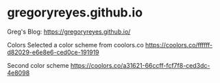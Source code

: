 # gregoryreyes.github.io
Greg's Blog: https://gregoryreyes.github.io/

Colors
Selected a color scheme from coolors.co
https://coolors.co/ffffff-d82029-e6e8e6-ced0ce-191919

Second color scheme
https://coolors.co/a31621-66ccff-fcf7f8-ced3dc-4e8098
